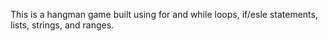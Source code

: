 This is a hangman game built using for and while loops, if/esle statements, lists, strings, and ranges.
